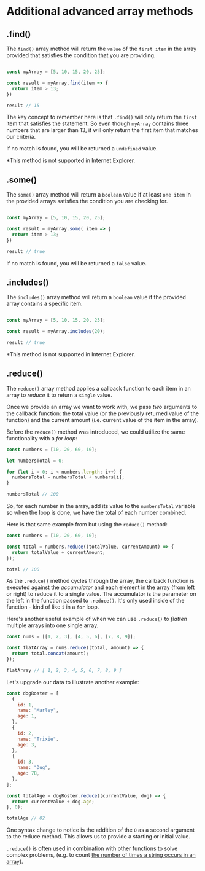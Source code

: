 # Additional advanced array methods

## .find()

The `find()` array method will return the `value` of the `first item` in the array provided that satisfies the condition that you are providing.

```js

const myArray = [5, 10, 15, 20, 25];

const result = myArray.find(item => {
  return item > 13;
})

result // 15
```

The key concept to remember here is that `.find()` will only return the `first` item that satisfies the statement. So even though `myArray` contains three numbers that are larger than 13, it will only return the first item that matches our criteria.

If no match is found, you will be returned a `undefined` value.

*This method is not supported in Internet Explorer.


## .some()

The `some()` array method will return a `boolean` value if at least `one item` in the provided arrays satisfies the condition you are checking for.

```js

const myArray = [5, 10, 15, 20, 25];

const result = myArray.some( item => {
  return item > 13;
})

result // true
```

If no match is found, you will be returned a `false` value.
## .includes()

The `includes()` array method will return a `boolean` value if the provided array contains a specific item.

```js

const myArray = [5, 10, 15, 20, 25];

const result = myArray.includes(20);

result // true
```

*This method is not supported in Internet Explorer.


## .reduce()

The `reduce()` array method applies a callback function to each item in an array to *reduce* it to return a `single` value.

Once we provide an array we want to work with, we pass *two* arguments to the callback function: the total value (or the previously returned value of the function) and the current amount (i.e. current value of the item in the array). 

Before the `reduce()` method was introduced, we could utilize the same functionality with a _for loop_:

```js
const numbers = [10, 20, 60, 10];

let numbersTotal = 0;

for (let i = 0; i < numbers.length; i++) {
  numbersTotal = numbersTotal + numbers[i];
}

numbersTotal // 100
```

So, for each number in the array, add its value to the `numbersTotal` variable so when the loop is done, we have the total of each number combined.

Here is that same example from but using the `reduce()` method:

```js
const numbers = [10, 20, 60, 10];

const total = numbers.reduce((totalValue, currentAmount) => {
  return totalValue + currentAmount;
});

total // 100
```

As the `.reduce()` method cycles through the array, the callback function is executed against the _accumulator_ and each element in the array (from left or right) to reduce it to a single value. The accumulator is the parameter on the left in the function passed to `.reduce()`. It's only used inside of the function - kind of like `i` in a `for` loop.

Here's another useful example of when we can use `.reduce()` to _flatten_ multiple arrays into one single array.

```javascript
const nums = [[1, 2, 3], [4, 5, 6], [7, 8, 9]];

const flatArray = nums.reduce((total, amount) => {
  return total.concat(amount);
});

flatArray // [ 1, 2, 3, 4, 5, 6, 7, 8, 9 ]
```

Let's upgrade our data to illustrate another example:

```js
const dogRoster = [
  {
    id: 1,
    name: "Marley",
    age: 1,
  },
  {
    id: 2,
    name: "Trixie",
    age: 3,
  },
  {
    id: 3,
    name: "Dug",
    age: 78,
  },
];

const totalAge = dogRoster.reduce((currentValue, dog) => {
  return currentValue + dog.age;
}, 0);

totalAge // 82
```

One syntax change to notice is the addition of the `0` as a second argument to the reduce method. This allows us to provide a starting or initial value.

`.reduce()` is often used in combination with other functions to solve complex problems, (e.g. to count [the number of times a string occurs in an array](https://developer.mozilla.org/en-US/docs/Web/JavaScript/Reference/Global_Objects/Array/Reduce#Counting_instances_of_values_in_an_object)). 



